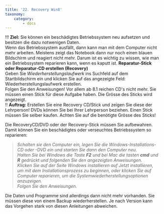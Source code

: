 ```yaml
---
title: '22. Recovery Win8'
taxonomy:
    category:
        - docs
---
```


!!! **Ziel:** Sie können ein beschädigtes Betriebssystem neu aufsetzen und besitzen die dazu notwenigen Daten.<br>
Wenn das Betriebssystem ausfällt, dann kann man mit dem Computer nicht mehr arbeiten. Meistens zeigt das Notebook dann nur noch einen blauen Bildschirm und reagiert nicht mehr. Darum ist es wichtig zu wissen, wie man ein Betriebssystem reparieren kann, wenn es kaputt ist.
**Reparatur-Stick oder Reparatur-CD erstellen (Recovery)**<br>
Geben Sie *Wiederherstellungslaufwerk* ins Suchfeld auf dem Startbildschirm ein und klicken Sie auf das angezeigte Feld: Wiederherstellungslaufwerk erstellen.<br>
Folgen Sie den Anweisungen! Vor allem ab 8.1 reichen CD's nicht mehr. Sie müssen einen Stick für diese Aufgabe haben. Die Grösse des Sticks wird angezeigt.<br>
!! **Auftrag:** Erstellen Sie eine Recovery CD/Stick und zeigen Sie diese der Lehrperson! DVDs können Sie bei Ihrer Lehrperson beziehen. Einen Stick müssen Sie selber kaufen. Achten Sie auf die benötigte Grösse des Sticks!

Die RecoveryCD/DVD oder der Recovery-Stick müssen Sie aufbewahren. Damit können Sie ein beschädigtes oder verseuchtes Betriebssystem so reparieren:<br>
>*Schalten sie den Computer ein, legen Sie die Windows-Installations-CD oder -DVD ein und starten Sie dann den Computer neu.<br>
Halten Sie bei Windows die Taste **F2** und bei Mac die tasten **cmd** und **R** gedrückt und folgenden Sie den angezeigten Anweisungen.<br>
Klicken Sie auf der Seite *Windows installieren* auf *Jetzt installieren*, um mit dem Installationsprozess zu beginnen, oder klicken Sie auf Computer reparieren, um die Systemwiederherstellungsoptionen anzuzeigen.<br>
Folgen Sie den Anweisungen.*<br>

Die Daten und Programme sind allerdings dann nicht mehr vorhanden. Sie müssen diese von einem Backup wiederherstellen. Je nach Version kann das Vorgehen stark von diesen Anleitungen abweichen.<br>




